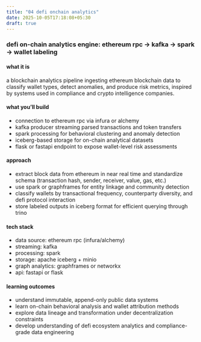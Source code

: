 ```yaml
---
title: "04 defi onchain analytics"
date: 2025-10-05T17:18:08+05:30
draft: true
---
```


### defi on-chain analytics engine: ethereum rpc → kafka → spark → wallet labeling

#### what it is

a blockchain analytics pipeline ingesting ethereum blockchain data to classify wallet types, detect anomalies, and produce risk metrics, inspired by systems used in compliance and crypto intelligence companies.

#### what you’ll build

- connection to ethereum rpc via infura or alchemy
- kafka producer streaming parsed transactions and token transfers
- spark processing for behavioral clustering and anomaly detection
- iceberg-based storage for on-chain analytical datasets
- flask or fastapi endpoint to expose wallet-level risk assessments

#### approach

- extract block data from ethereum in near real time and standardize schema (transaction hash, sender, receiver, value, gas, etc.)
- use spark or graphframes for entity linkage and community detection
- classify wallets by transactional frequency, counterparty diversity, and defi protocol interaction
- store labeled outputs in iceberg format for efficient querying through trino

#### tech stack

- data source: ethereum rpc (infura/alchemy)
- streaming: kafka
- processing: spark
- storage: apache iceberg + minio
- graph analytics: graphframes or networkx
- api: fastapi or flask

#### learning outcomes

- understand immutable, append-only public data systems
- learn on-chain behavioral analysis and wallet attribution methods
- explore data lineage and transformation under decentralization constraints
- develop understanding of defi ecosystem analytics and compliance-grade data engineering
